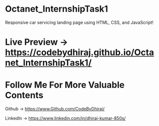 # Octanet_InternshipTask1
Responsive car servicing landing page using HTML, CSS, and JavaScript!

# Live Preview -> https://codebydhiraj.github.io/Octanet_InternshipTask1/

# Follow Me For More Valuable Contents

Github -> https://www.Github.com/CodeByDhiraj/

Linkedln -> https://www.linkedin.com/in/dhiraj-kumar-850s/ 
